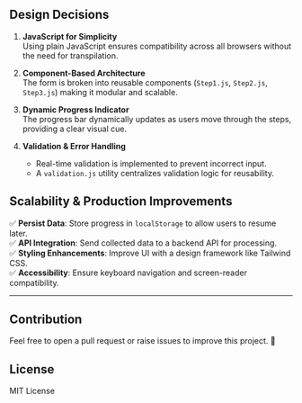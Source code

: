 ## Design Decisions
1. **JavaScript for Simplicity**  
   Using plain JavaScript ensures compatibility across all browsers without the need for transpilation.

2. **Component-Based Architecture**  
   The form is broken into reusable components (`Step1.js`, `Step2.js`, `Step3.js`) making it modular and scalable.

3. **Dynamic Progress Indicator**  
   The progress bar dynamically updates as users move through the steps, providing a clear visual cue.

4. **Validation & Error Handling**  
   - Real-time validation is implemented to prevent incorrect input.
   - A `validation.js` utility centralizes validation logic for reusability.

## Scalability & Production Improvements
✅ **Persist Data**: Store progress in `localStorage` to allow users to resume later.  
✅ **API Integration**: Send collected data to a backend API for processing.  
✅ **Styling Enhancements**: Improve UI with a design framework like Tailwind CSS.  
✅ **Accessibility**: Ensure keyboard navigation and screen-reader compatibility.

---

## Contribution
Feel free to open a pull request or raise issues to improve this project. 🚀

## License
MIT License
